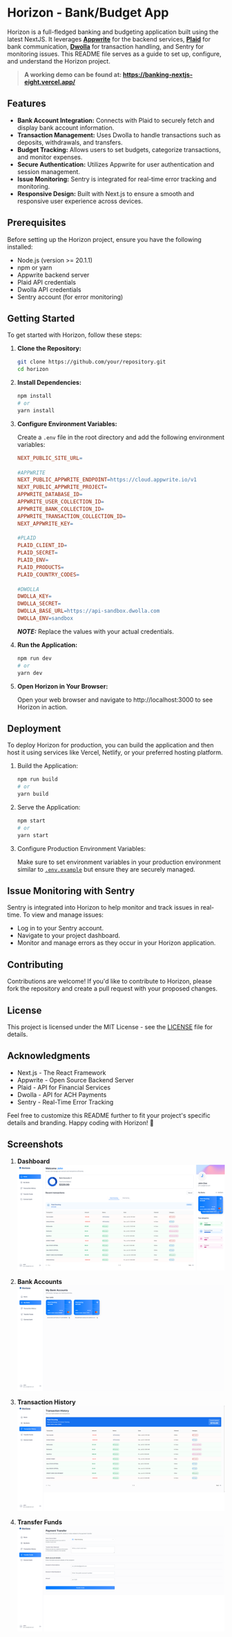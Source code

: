 # Horizon - Bank/Budget App

Horizon is a full-fledged banking and budgeting application built using the latest NextJS. It leverages **[Appwrite](https://appwrite.io/)** for the backend services, **[Plaid](https://plaid.com/)** for bank communication, **[Dwolla](https://www.dwolla.com/)** for transaction handling, and Sentry for monitoring issues. This README file serves as a guide to set up, configure, and understand the Horizon project.

> **A working demo can be found at: https://banking-nextjs-eight.vercel.app/**

## Features

- **Bank Account Integration:** Connects with Plaid to securely fetch and display bank account information.
- **Transaction Management:** Uses Dwolla to handle transactions such as deposits, withdrawals, and transfers.
- **Budget Tracking:** Allows users to set budgets, categorize transactions, and monitor expenses.
- **Secure Authentication:** Utilizes Appwrite for user authentication and session management.
- **Issue Monitoring:** Sentry is integrated for real-time error tracking and monitoring.
- **Responsive Design:** Built with Next.js to ensure a smooth and responsive user experience across devices.

## Prerequisites

Before setting up the Horizon project, ensure you have the following installed:

- Node.js (version >= 20.1.1)
- npm or yarn
- Appwrite backend server
- Plaid API credentials
- Dwolla API credentials
- Sentry account (for error monitoring)

## Getting Started

To get started with Horizon, follow these steps:

1. **Clone the Repository:**

   ```bash
   git clone https://github.com/your/repository.git
   cd horizon
   ```

2. **Install Dependencies:**

   ```bash
   npm install
   # or
   yarn install
   ```

3. **Configure Environment Variables:**

   Create a `.env` file in the root directory and add the following environment variables:

   ```makefile
   NEXT_PUBLIC_SITE_URL=

   #APPWRITE
   NEXT_PUBLIC_APPWRITE_ENDPOINT=https://cloud.appwrite.io/v1
   NEXT_PUBLIC_APPWRITE_PROJECT=
   APPWRITE_DATABASE_ID=
   APPWRITE_USER_COLLECTION_ID=
   APPWRITE_BANK_COLLECTION_ID=
   APPWRITE_TRANSACTION_COLLECTION_ID=
   NEXT_APPWRITE_KEY=

   #PLAID
   PLAID_CLIENT_ID=
   PLAID_SECRET=
   PLAID_ENV=
   PLAID_PRODUCTS=
   PLAID_COUNTRY_CODES=

   #DWOLLA
   DWOLLA_KEY=
   DWOLLA_SECRET=
   DWOLLA_BASE_URL=https://api-sandbox.dwolla.com
   DWOLLA_ENV=sandbox
   ```

   **_NOTE:_** Replace the values with your actual credentials.

4. **Run the Application:**

   ```bash
   npm run dev
   # or
   yarn dev
   ```

5. **Open Horizon in Your Browser:**

   Open your web browser and navigate to http://localhost:3000 to see Horizon in action.

## Deployment

To deploy Horizon for production, you can build the application and then host it using services like Vercel, Netlify, or your preferred hosting platform.

1. Build the Application:

   ```bash
   npm run build
   # or
   yarn build
   ```

2. Serve the Application:

   ```bash
   npm start
   # or
   yarn start
   ```

3. Configure Production Environment Variables:

   Make sure to set environment variables in your production environment similar to [`.env.example`](./.env.example) but ensure they are securely managed.

## Issue Monitoring with Sentry

Sentry is integrated into Horizon to help monitor and track issues in real-time. To view and manage issues:

- Log in to your Sentry account.
- Navigate to your project dashboard.
- Monitor and manage errors as they occur in your Horizon application.

## Contributing

Contributions are welcome! If you'd like to contribute to Horizon, please fork the repository and create a pull request with your proposed changes.

## License

This project is licensed under the MIT License - see the [LICENSE](./LICENSE) file for details.

## Acknowledgments

- Next.js - The React Framework
- Appwrite - Open Source Backend Server
- Plaid - API for Financial Services
- Dwolla - API for ACH Payments
- Sentry - Real-Time Error Tracking

Feel free to customize this README further to fit your project's specific details and branding. Happy coding with Horizon! 🌅

## Screenshots

1. **Dashboard**
   ![home page](./screenshots/image.png)

2. **Bank Accounts**
   ![Bank Accounts](./screenshots/image-1.png)

3. **Transaction History**
   ![transaction history](./screenshots/image-2.png)

4. **Transfer Funds**
   ![alt text](./screenshots/image-3.png)
